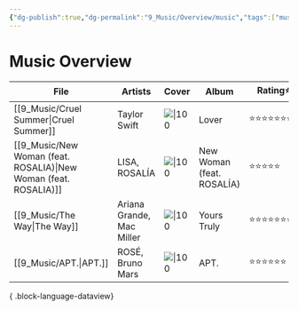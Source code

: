 ```yaml
---
{"dg-publish":true,"dg-permalink":"9_Music/Overview/music","tags":["music","overview"],"permalink":"/9_Music/Overview/music/","dgPassFrontmatter":true,"noteIcon":"1"}
---
```


# Music Overview
| File                                                                | Artists                   | Cover                                                                      | Album                     | Rating⭐  | date          |
| ------------------------------------------------------------------- | ------------------------- | -------------------------------------------------------------------------- | ------------------------- | -------- | ------------- |
| [[9_Music/Cruel Summer\|Cruel Summer]]                           | Taylor Swift              | ![\|100](https://i.scdn.co/image/ab67616d00001e02e787cffec20aa2a396a61647) | Lover                     | ⭐⭐⭐⭐⭐⭐⭐⭐ | 2024. 10. 27. |
| [[9_Music/New Woman (feat. ROSALIA)\|New Woman (feat. ROSALIA)]] | LISA, ROSALÍA             | ![\|100](https://i.scdn.co/image/ab67616d00001e027c451a4f06288da6edf050c1) | New Woman (feat. ROSALÍA) | ⭐⭐⭐⭐⭐    | 2024. 10. 27. |
| [[9_Music/The Way\|The Way]]                                     | Ariana Grande, Mac Miller | ![\|100](https://i.scdn.co/image/ab67616d00001e02ea28881e9e363244a4a2347b) | Yours Truly               | ⭐⭐⭐⭐⭐⭐⭐  | 2024. 10. 27. |
| [[9_Music/APT.\|APT.]]                                           | ROSÉ, Bruno Mars          | ![\|100](https://i.scdn.co/image/ab67616d00001e0259639b3440e708daa35987be) | APT.                      | ⭐⭐⭐⭐⭐⭐   | 2024. 10. 25. |

{ .block-language-dataview}

